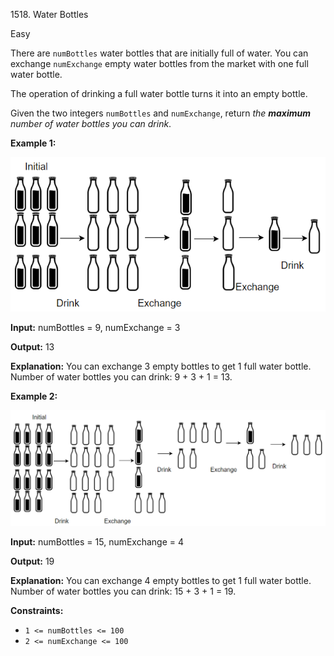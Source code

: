 1518\. Water Bottles

Easy

There are `numBottles` water bottles that are initially full of water. You can exchange `numExchange` empty water bottles from the market with one full water bottle.

The operation of drinking a full water bottle turns it into an empty bottle.

Given the two integers `numBottles` and `numExchange`, return _the **maximum** number of water bottles you can drink_.

**Example 1:**

![](sample_1_1875.png)

**Input:** numBottles = 9, numExchange = 3

**Output:** 13

**Explanation:** You can exchange 3 empty bottles to get 1 full water bottle. Number of water bottles you can drink: 9 + 3 + 1 = 13.

**Example 2:**

![](sample_2_1875.png)

**Input:** numBottles = 15, numExchange = 4

**Output:** 19

**Explanation:** You can exchange 4 empty bottles to get 1 full water bottle. Number of water bottles you can drink: 15 + 3 + 1 = 19.

**Constraints:**

*   `1 <= numBottles <= 100`
*   `2 <= numExchange <= 100`